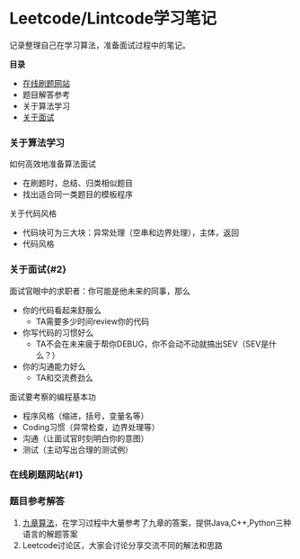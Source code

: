 # Leetcode/Lintcode学习笔记

记录整理自己在学习算法，准备面试过程中的笔记。

**目录**
- [在线刷题网站](#1)
- 题目解答参考
- 关于算法学习
- [关于面试](#2)


### 关于算法学习
如何高效地准备算法面试
- 在刷题时，总结、归类相似题目
- 找出适合同一类题目的模板程序

关于代码风格
- 代码块可为三大块：异常处理（空串和边界处理），主体，返回
- 代码风格

### 关于面试{#2}
面试官眼中的求职者：你可能是他未来的同事，那么
- 你的代码看起来舒服么
  - TA需要多少时间review你的代码
- 你写代码的习惯好么
  - TA不会在未来疲于帮你DEBUG，你不会动不动就搞出SEV（SEV是什么？）
- 你的沟通能力好么
  - TA和交流费劲么

面试要考察的编程基本功
- 程序风格（缩进，括号，变量名等）
- Coding习惯（异常检查，边界处理等）
- 沟通（让面试官时刻明白你的意图）
- 测试（主动写出合理的测试例）



### 在线刷题网站{#1}

### 题目参考解答
1. [九章算法](http://www.jiuzhang.com/solutions/)，在学习过程中大量参考了九章的答案，提供Java,C++,Python三种语言的解题答案
2. Leetcode讨论区，大家会讨论分享交流不同的解法和思路
